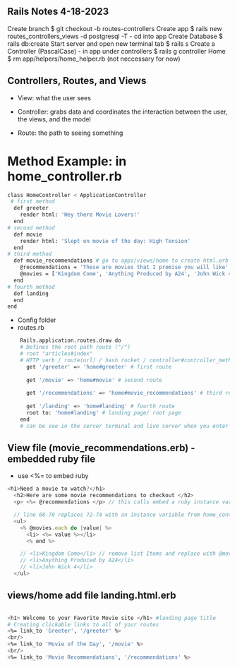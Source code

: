 ## Rails Notes 4-18-2023 ##

Create branch
  $ git checkout -b routes-controllers
Create app
  $ rails new routes_controllers_views -d postgresql -T
    - cd into app
Create Database
  $ rails db:create
Start server and open new terminal tab
  $ rails s
Create a Controller (PascalCase) - in app under controllers
$ rails g controller Home 
$ rm app/helpers/home_helper.rb (not neccessary for now)



## Controllers, Routes, and Views

- View: what the user sees

- Controller: grabs data and coordinates the interaction between the user, the views, and the model

- Route: the path to seeing something

# Method Example: in home_controller.rb
```bash
class HomeController < ApplicationController
 # first method
  def greeter
    render html: 'Hey there Movie Lovers!'
  end
# second method
  def movie
    render html: 'Slept on movie of the day: High Tension'
  end
# third method
  def movie_recommendations # go to apps/views/home to create html.erb file, name your view file the same as your method (movie_recommendations.erb)
    @recommendations = 'These are movies that I promise you will like' # instance variable(call in .erb file)
    @movies = ['Kingdom Come', 'Anything Produced by A24', 'John Wick 4'] # instance variable to replace the <ul> of movies in the erb file
  end
# fourth method
  def landing 
  end
end

```
- Config folder
 - routes.rb
```bash
    Rails.application.routes.draw do
    # Defines the root path route ("/")
    # root "articles#index"
    # HTTP verb / route(url) / hash rocket / controller#controller_method
      get '/greeter' => 'home#greeter' # first route
      
      get '/movie' => 'home#movie' # second route
      
      get '/recommendations' => 'home#movie_recommendations' # third route
      
      get '/landing' => 'home#landing' # fourth route
      root to: 'home#landing' # landing page/ root page
    end
    # can be see in the server terminal and live server when you enter in/route_name
``` 

## View file (movie_recommendations.erb) - embedded ruby file
  - use <%= to embed ruby

```js
<h1>Need a movie to watch?</h1>
  <h2>Here are some movie recommendations to checkout </h2>
  <p> <%= @recommendations </p> // this calls embed a ruby instance variable

  // line 68-70 replaces 72-74 with an instance variable from home_controller.rb
  <ul> 
    <% @movies.each do |value| %>
      <li> <%= value %></li>
      <% end %>

    // <li>Kingdom Come</li> // remove list Items and replace with @movie instance variable array
    // <li>Anything Produced by A24</li>
    // <li>John Wick 4</li>
  </ul>

```

## views/home add file landing.html.erb

```bash

<h1> Welcome to your Favorite Movie site </h1> #landing page title
# Creating clickable links to all of your routes
<%= link_to 'Greeter', '/greeter' %>
<br/> 
<%= link_to 'Movie of the Day', '/movie' %>
<br/> 
<%= link_to 'Movie Recommendations', '/recommendations' %>


```